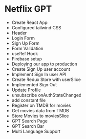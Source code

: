 # Netflix GPT

- Create React App
- Configured tailwind CSS
- Header
- Login Form
- Sign Up Form
- Form Validation
- useRef Hook
- Firebase setup
- Deploying our app to production
- Create Sign Up user account
- Implement Sign In user API
- Create Redux Store with userSlice
- Implemented Sign Out
- Update Profile
- unsubscribe onAuthStateChanged
- add constant file
- Register on TMDB for movies
- Get movies data from TMDB
- Store Movies to moviesSlice
- GPT Search Page
- GPT Search Bar
- Multi Language Support
